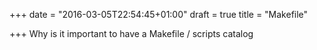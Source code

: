 +++
date = "2016-03-05T22:54:45+01:00"
draft = true
title = "Makefile"

+++
Why is it important to have a Makefile / scripts catalog
